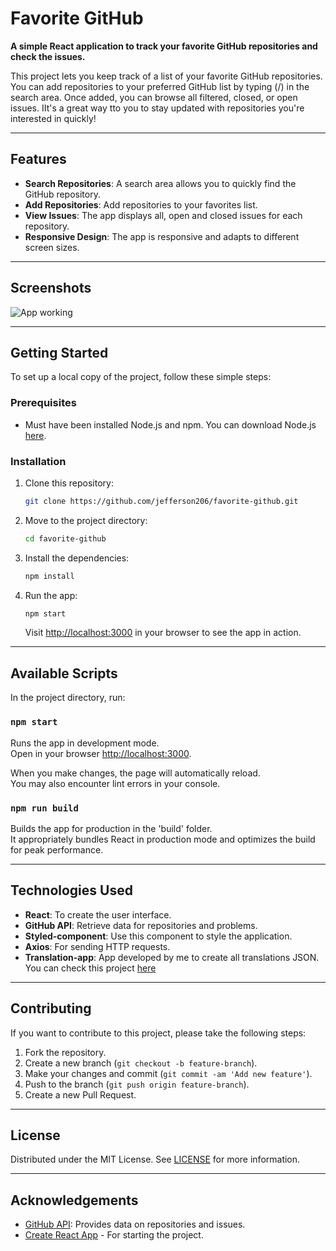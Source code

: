 # Favorite GitHub

**A simple React application to track your favorite GitHub repositories and check the issues.**

This project lets you keep track of a list of your favorite GitHub repositories. You can add repositories to your preferred GitHub list by typing (<github>/<repository>) in the search area. Once added, you can browse all filtered, closed, or open issues. IIt's a great way tto you to stay updated with repositories you're interested in quickly!

---

## Features

- **Search Repositories**: A search area allows you to quickly find the GitHub repository.
- **Add Repositories**: Add repositories to your favorites list.
- **View Issues**: The app displays all, open and closed issues for each repository.
- **Responsive Design**: The app is responsive and adapts to different screen sizes.

---

## Screenshots

![App working](public/favorite-github1.gif)

---

## Getting Started

To set up a local copy of the project, follow these simple steps:

### Prerequisites

- Must have been installed Node.js and npm. You can download Node.js [here](https://nodejs.org/).

### Installation

1. Clone this repository:

    ```bash
    git clone https://github.com/jefferson206/favorite-github.git
    ```

2. Move to the project directory:

    ```bash
    cd favorite-github
    ```

3. Install the dependencies:

    ```bash
    npm install
    ```

4. Run the app:

    ```bash
    npm start
    ```

   Visit [http://localhost:3000](http://localhost:3000) in your browser to see the app in action.

---

## Available Scripts

In the project directory, run:

### `npm start`

Runs the app in development mode.\
Open in your browser [http://localhost:3000](http://localhost:3000).

When you make changes, the page will automatically reload.\
You may also encounter lint errors in your console.

### `npm run build`

Builds the app for production in the 'build' folder.\
It appropriately bundles React in production mode and optimizes the build for peak performance.

---

## Technologies Used

- **React**: To create the user interface.
- **GitHub API**: Retrieve data for repositories and problems.
- **Styled-component**: Use this component to style the application.
- **Axios**: For sending HTTP requests.
- **Translation-app**: App developed by me to create all translations JSON. You can check this project [here](https://github.com/jefferson206/json-translations) 

---

## Contributing

If you want to contribute to this project, please take the following steps:

1. Fork the repository.
2. Create a new branch (`git checkout -b feature-branch`).
3. Make your changes and commit (`git commit -am 'Add new feature'`).
4. Push to the branch (`git push origin feature-branch`).
5. Create a new Pull Request.

---

## License

Distributed under the MIT License. See [LICENSE](LICENSE) for more information.

---

## Acknowledgements

- [GitHub API](https://docs.github.com/en/rest): Provides data on repositories and issues.
- [Create React App](https://github.com/facebook/create-react-app) - For starting the project.